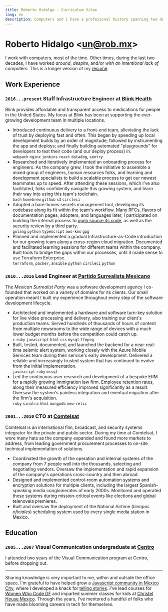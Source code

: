```yaml
---
title: Roberto Hidalgo - Curriculum Vitae
lang: en
description: Computers and I have a profesional history spanning two decades; here you'll find more about it.
---
```


# Roberto Hidalgo <[un@rob.mx](mailto:un@rob.mx)>

I work with computers, most of the time. Other times, during the last two decades, I have worked _around_, _despite_, and/or _with an intentional lack of_ computers. This is a longer version of my [résumé](/resume).

## Work Experience

### `2016...present` Staff Infrastructure Engineer at [Blink Health](https://www.blinkhealth.com)

Blink provides affordable and transparent access to medications for people in the United States. My focus at Blink has been at supporting the ever-growing development team in multiple locations.

- Introduced continuous delivery to a front-end team, alleviating the lack of trust by deploying fast and often. This began by speeding up local development builds by an order of magnitude; followed by instrumenting the app and deploys; and finally building automated "playgrounds" for developers to test their code (and our deploy process) in. <br /> `webpack` `nginx` `jenkins` `react` `datadog`, `sentry`
- Researched and iteratively implemented an onboarding process for engineers. As the company grew, I took the initiative to assemble a mixed group of engineers, human resources folks, and learning and development specialists to build a scalable process to get our newest teammates up to speed. After attending these sessions, which I've also facilitated, folks confidently navigate this growing system, and learn their way into using this team's toolchain. <br /> `bash` `homebrew` `github` `s3` `circleci`
- Adopted a bare-bones secrets management tool, developing its codebase along its fit within the team's workflow. Many RFCs, flavors of documentation pages, adopters, and languages later, I participated on building the internal process to [open source its code](https://github.com/blinkhealth/go-config-yourself), as well as the security review by a third party. <br /> `golang` `python` `typescript` `aws-kms` `gpg`
- Planned and implemented a gradual Infrastructure-as-Code introduction for our growing team along a cross-region cloud migration. Documented and facilitated learning sessions for different teams within the company. Built tools to bridge the gaps within our processes, until it made sense to use Terraform Enterprise. <br /> `terraform`, `packer`, `ansible` `python` `circleci` `python`

### `2010...2016` Lead Engineer at [Partido Surrealista Mexicano](https://surrealista.mx)

The _Mexican Surrealist Party_ was a software development agency I co-founded that worked on a variety of domains for its clients. Our small operation meant I built my experience throughout every step of the software development lifecycle.

- Architected and implemented a hardware and software turn-key solution for live video processing and delivery, also training our client's production teams. Served hundreds of thousands of hours of content from multiple newsrooms to the wide range of devices with a much lower budget months before the competition could catch up. <br /> `c` `ruby` `javascript` `html` `css` `mysql` `ffmpeg`
- Built, tested, documented, and launched the backend for a near-real-time seismic alert system, working closely with the Azure Mobile Services team during their service's early development. Delivered a reliable and increasingly trusted system that has continued to evolve from the initial implementation. <br /> `javascript` `ruby` `mssql`
- Led the continuous user research and development of a bespoke ERM for a rapidly growing immigration law firm. Employee retention rates, along their measured efficiency improved significantly as a result. Oversaw the system's painless integration and eventual migration after the firm's acquisition. <br /> `ruby` `sinatra` `html` `mongodb` `new-relic`

### `2001...2010` CTO at [Comtelsat](http://www.comtelsat.com.mx/?lang=en)

Comtelsat is an international film, broadcast, and security systems integrator for the private and public sector. During my time at Comtelsat, I wore many hats as the company expanded and found more markets to address, from leading government procurement processes to on-site technical implementation of solutions.


- Coordinated the growth of the operation and internal systems of the company from 7 people well into the thousands, selecting and negotiating vendors. Oversaw the implementation and rapid expansion of the company's operations cross-country and then abroad.
- Designed and implemented control-room automation systems and encryption solutions for multiple clients, including the largest Spanish-speaking media conglomerates of early 2000s. Monitored and operated these systems during mission-critical events like elections and global telenovela premieres.
- Built and oversaw the deployment of the National Airtime (_tiempos oficiales_) scheduling system used by every single media station in Mexico.

## Education

### `2005...2007` Visual Communication undergraduate at [Centro](https://centro.edu.mx)

I attended two years of the Visual Communication program at Centro, before dropping out.

---

Sharing knowledge is very important to me, within and outside the office space. I'm grateful to have helped grow a [Javascript community in Mexico City](http://www.meetup.com/eventloop), where I developed a knack for [telling stories](https://speakerdeck.com/unrob). I've lead courses for [Women Who Code DF](https://www.meetup.com/Women-Who-Code-Mexico-City/) and imparted summer classes for kids at [Christel House Mexico](http://mx.christelhouse.org). Through the years, I've mentored a handful of folks who have made blooming careers in tech for themselves.
